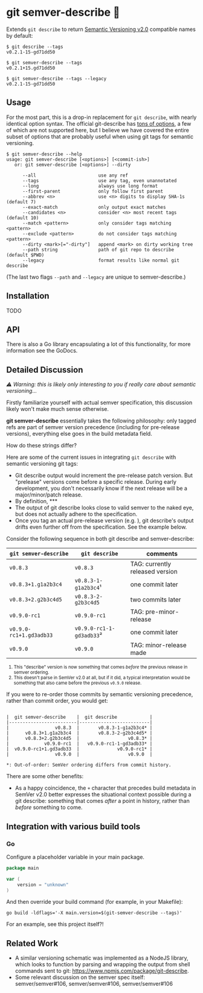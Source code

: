 # git semver-describe :dart:

Extends `git describe` to return [Semantic Versioning v2.0](https://semver.org)
compatible names by default:

```
$ git describe --tags
v0.2.1-15-gd71dd50

$ git semver-describe --tags
v0.2.1+15.gd71dd50

$ git semver-describe --tags --legacy
v0.2.1-15-gd71dd50
```

## Usage

For the most part, this is a drop-in replacement for `git describe`, with nearly
identical option syntax. The official git-describe has [tons of
options](https://git-scm.com/docs/git-describe), a few of which are not
supported here, but I believe we have covered the entire subset of options that
are probably useful when using git tags for semantic versioning.

```
$ git semver-describe --help
usage: git semver-describe [<options>] [<commit-ish>]
   or: git semver-describe [<options>] --dirty

      --all                       use any ref
      --tags                      use any tag, even unannotated
      --long                      always use long format
      --first-parent              only follow first parent
      --abbrev <n>                use <n> digits to display SHA-1s (default 7)
      --exact-match               only output exact matches
      --candidates <n>            consider <n> most recent tags (default 10)
      --match <pattern>           only consider tags matching <pattern>
      --exclude <pattern>         do not consider tags matching <pattern>
      --dirty <mark>[="-dirty"]   append <mark> on dirty working tree
      --path string               path of git repo to describe (default $PWD)
      --legacy                    format results like normal git describe
```

(The last two flags `--path` and `--legacy` are unique to semver-describe.)

## Installation

TODO

## API

There is also a Go library encapsulating a lot of this functionality, for more
information see the GoDocs.

## Detailed Discussion

_:warning: Warning: this is likely only interesting to you if really care about
semantic versioning..._

Firstly familiarize yourself with actual semver specification, this discussion
likely won't make much sense otherwise.

**git semver-describe** essentially takes the following philosophy: only tagged
refs are part of semver version precedence (including for pre-release versions),
everything else goes in the build metadata field.

How do these strings differ?

Here are some of the current issues in integrating `git describe` with semantic
versioning git tags:

- Git describe output would increment the pre-release patch version. But
  "prelease" versions come before a specific release. During early development,
  you don't necessarily know if the next release will be a major/minor/patch
  release.
- By definition, ***
- The output of git describe looks close to valid semver to the naked eye, but
  does not actually adhere to the specification.
- Once you tag an actual pre-release version (e.g. ), git describe's output
  drifts even further off from the specification. See the example below.

Consider the following sequence in both git describe and semver-describe:

| `git semver-describe`   | `git describe`           | comments                        |
|-------------------------|--------------------------|---------------------------------|
|                `v0.8.3` |                 `v0.8.3` | TAG: currently released version |
|     `v0.8.3+1.g1a2b3c4` |     `v0.8.3-1-g1a2b3c4`¹ | one commit later                |
|     `v0.8.3+2.g2b3c4d5` |      `v0.8.3-2-g2b3c4d5` | two commits later               |
|            `v0.9.0-rc1` |             `v0.9.0-rc1` | TAG: pre-minor-release          |
| `v0.9.0-rc1+1.gd3adb33` | `v0.9.0-rc1-1-gd3adb33`² | one commit later                |
|                `v0.9.0` |                 `v0.9.0` | TAG: minor-release made         |
<small>

1. This "describe" version is now something that comes _before_ the previous
   release in semver ordering.
2. This doesn't parse in SemVer v2.0 at all, but if it did, a typical
   interpretation would be something that also came before the  previous
   `v0.9.0` release.

</small>

If you were to re-order those commits by semantic versioning precedence, rather
than commit order, you would get:
```

|  git semver-describe    |  git describe            |
|-------------------------|--------------------------|
|                 v0.8.3  |       v0.8.3-1-g1a2b3c4* |
|      v0.8.3+1.g1a2b3c4  |       v0.8.3-2-g2b3c4d5* | 
|      v0.8.3+2.g2b3c4d5  |                  v0.8.3* |
|             v0.9.0-rc1  |   v0.9.0-rc1-1-gd3adb33* |
|  v0.9.0-rc1+1.gd3adb33  |              v0.9.0-rc1* | 
|                 v0.9.0  |                  v0.9.0  |

*: Out-of-order: SemVer ordering differs from commit history.
```


There are some other benefits:

- As a happy coincidence, the `+` character that precedes build metadata in
  SemVer v2.0 better expresses the situational context possible during a git
  describe: something that comes *after* a point in history, rather than
  *before* something to come.

## Integration with various build tools

### Go

Configure a placeholder variable in your main package.

```go
package main

var (
    version = "unknown"
)
```

And then override your build command (for example, in your Makefile):

```shell
go build -ldflags='-X main.version=$(git-semver-describe --tags)' 
```

For an example, see this project itself?!

## Related Work

- A similar versioning schematic was implemented as a NodeJS library, which
  looks to function by parsing and wrapping the output from shell commands sent
  to git: https://www.npmjs.com/package/git-describe.
- Some relevant discussion on the semver spec itself: semver/semver#106, semver/semver#106, semver/semver#106 